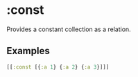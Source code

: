 # :const

Provides a constant collection as a relation.

## Examples

```clojure
[[:const [{:a 1} {:a 2} {:a 3}]]]
```